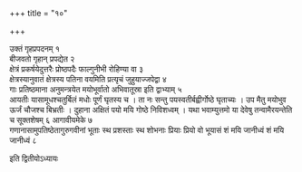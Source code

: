 +++
title = "१०"

+++

उक्तं गृहप्रपदनम् १   
बीजवतो गृहान् प्रपद्येत २   
क्षेत्रं प्रकर्षयेदुत्तरैः प्रोष्ठपदैः फाल्गुनीभी रोहिण्या वा ३   
क्षेत्रस्यानुवातं क्षेत्रस्य पतिना वयमिति प्रत्यृचं जुहुयाज्जपेद्वा ४   
गाः प्रतिष्ठमाना अनुमन्त्रयेत मयोभूर्वातो अभिवातूस्रा इति द्वाभ्याम् ५   
आयतीः यासामूधश्चतुर्बिलं मधोः पूर्णं घृतस्य च । ता नः सन्तु पयस्वतीर्बह्वीर्गोष्ठे घृताच्यः । उप मैतु मयोभुव ऊर्जं चौजश्च बिभ्रतीः । दुहाना अक्षितं पयो मयि गोष्ठे निविशध्वम् । यथा भवाम्युत्तमो या देवेषु तन्वामैरयन्तेति च सूक्तशेषम् ६
आगावीयमेके ७   
गणानासामुपतिष्ठेतागुरुगवीनां भूताः स्थ प्रशस्ताः स्थ शोभनाः प्रियाः प्रियो वो भूयासं शं मयि जानीध्वं शं मयि जानीध्वं ८  

इति द्वितीयोऽध्यायः